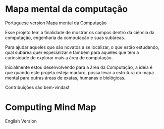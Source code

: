 # Mapa mental da computação
Portuguese version
 Mapa mental da Computação

Esse projeto tem a finalidade de mostrar os campos dentro da ciência da computação, engenharia da computação e suas subáreas.

Para ajudar aqueles que são novatos a se localizar, o que estão estudando, qual subárea quer especializar e também para aqueles que tem a curiosidade de explorar mais a área de computação.

Inicialmente estou desenvolvendo para a área da Computação, a ideia é que quando este projeto esteja maduro, possa levar a estrutura do mapa mental para outras áreas de exatas, humanas e biológicas.

Contribuições são bem-vindas!

# Computing Mind Map
English Version